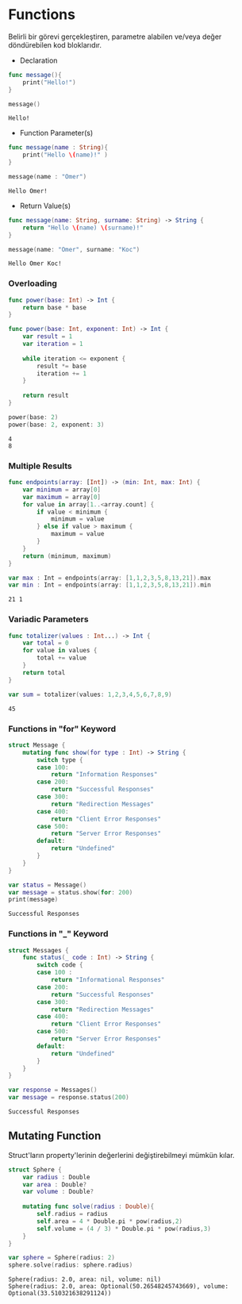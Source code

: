 # Functions

Belirli bir görevi gerçekleştiren, parametre alabilen ve/veya değer döndürebilen kod bloklarıdır.

- Declaration
```swift
func message(){
    print("Hello!")
}
```
```swift
message()
```
```
Hello!
```

- Function Parameter(s)
```swift
func message(name : String){
    print("Hello \(name)!" )
}
```
```swift
message(name : "Omer")
```
```
Hello Omer!
```

- Return Value(s)
```swift
func message(name: String, surname: String) -> String {
    return "Hello \(name) \(surname)!"
}
```
```swift
message(name: "Omer", surname: "Koc")
```
```
Hello Omer Koc!
```

### Overloading
```swift
func power(base: Int) -> Int {
    return base * base
}

func power(base: Int, exponent: Int) -> Int {
    var result = 1
    var iteration = 1
    
    while iteration <= exponent {
        result *= base
        iteration += 1
    }
    
    return result
}
```
```swift
power(base: 2)
power(base: 2, exponent: 3)
```
```
4
8
```

### Multiple Results
```swift
func endpoints(array: [Int]) -> (min: Int, max: Int) {
    var minimum = array[0]
    var maximum = array[0]
    for value in array[1..<array.count] {
        if value < minimum {
            minimum = value
        } else if value > maximum {
            maximum = value
        }
    }
    return (minimum, maximum)
}
```
```swift
var max : Int = endpoints(array: [1,1,2,3,5,8,13,21]).max
var min : Int = endpoints(array: [1,1,2,3,5,8,13,21]).min
```
```
21 1
```

### Variadic Parameters
```swift
func totalizer(values : Int...) -> Int {
    var total = 0
    for value in values {
        total += value
    }
    return total
}
```
```swift
var sum = totalizer(values: 1,2,3,4,5,6,7,8,9)
```
```
45
```

### Functions in "for" Keyword
```swift
struct Message {
    mutating func show(for type : Int) -> String {
        switch type {
        case 100:
            return "Information Responses"
        case 200:
            return "Successful Responses"
        case 300:
            return "Redirection Messages"
        case 400:
            return "Client Error Responses"
        case 500:
            return "Server Error Responses"
        default:
            return "Undefined"
        }
    }
}

var status = Message()
var message = status.show(for: 200)
print(message)
```
```
Successful Responses
```

### Functions in "_" Keyword
```swift
struct Messages {
    func status(_ code : Int) -> String {
        switch code {
        case 100 :
            return "Informational Responses"
        case 200:
            return "Successful Responses"
        case 300:
            return "Redirection Messages"
        case 400:
            return "Client Error Responses"
        case 500:
            return "Server Error Responses"
        default:
            return "Undefined"
        }
    }
}

var response = Messages()
var message = response.status(200)
```
```
Successful Responses
```

## Mutating Function

Struct'ların property'lerinin değerlerini değiştirebilmeyi mümkün kılar.
 
```swift
struct Sphere {
    var radius : Double
    var area : Double?
    var volume : Double?
       
    mutating func solve(radius : Double){
        self.radius = radius
        self.area = 4 * Double.pi * pow(radius,2)
        self.volume = (4 / 3) * Double.pi * pow(radius,3)
    }
}
```
```swift
var sphere = Sphere(radius: 2)
sphere.solve(radius: sphere.radius)
```
```
Sphere(radius: 2.0, area: nil, volume: nil)
Sphere(radius: 2.0, area: Optional(50.26548245743669), volume: Optional(33.510321638291124))
```
